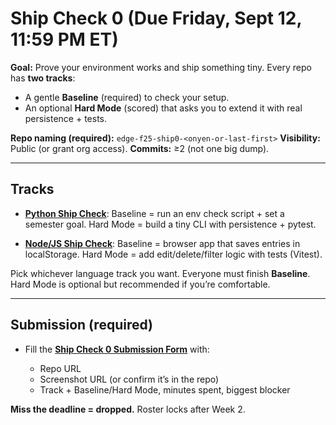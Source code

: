 # Ship Check 0 (Due Friday, Sept 12, 11:59 PM ET)

**Goal:** Prove your environment works and ship something tiny. Every repo has **two tracks**:

* A gentle **Baseline** (required) to check your setup.
* An optional **Hard Mode** (scored) that asks you to extend it with real persistence + tests.

**Repo naming (required):** `edge-f25-ship0-<onyen-or-last-first>`
**Visibility:** Public (or grant org access).
**Commits:** ≥2 (not one big dump).

---

## Tracks

* [**Python Ship Check**](https://github.com/Edge-Carolina/ship0-template-python): Baseline = run an env check script + set a semester goal.
  Hard Mode = build a tiny CLI with persistence + pytest.

* [**Node/JS Ship Check**](https://github.com/Edge-Carolina/ship0-template-node): Baseline = browser app that saves entries in localStorage.
  Hard Mode = add edit/delete/filter logic with tests (Vitest).

Pick whichever language track you want. Everyone must finish **Baseline**. Hard Mode is optional but recommended if you’re comfortable.

---

## Submission (required)

* Fill the **[Ship Check 0 Submission Form](https://forms.gle/4mGYjAZ4BKYZHUg2A)** with:

  * Repo URL
  * Screenshot URL (or confirm it’s in the repo)
  * Track + Baseline/Hard Mode, minutes spent, biggest blocker

**Miss the deadline = dropped.** Roster locks after Week 2.
